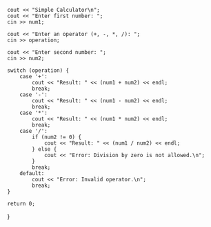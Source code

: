 

    cout << "Simple Calculator\n";
    cout << "Enter first number: ";
    cin >> num1;

    cout << "Enter an operator (+, -, *, /): ";
    cin >> operation;

    cout << "Enter second number: ";
    cin >> num2;

    switch (operation) {
        case '+':
            cout << "Result: " << (num1 + num2) << endl;
            break;
        case '-':
            cout << "Result: " << (num1 - num2) << endl;
            break;
        case '*':
            cout << "Result: " << (num1 * num2) << endl;
            break;
        case '/':
            if (num2 != 0) {
                cout << "Result: " << (num1 / num2) << endl;
            } else {
                cout << "Error: Division by zero is not allowed.\n";
            }
            break;
        default:
            cout << "Error: Invalid operator.\n";
            break;
    }

    return 0;
}
